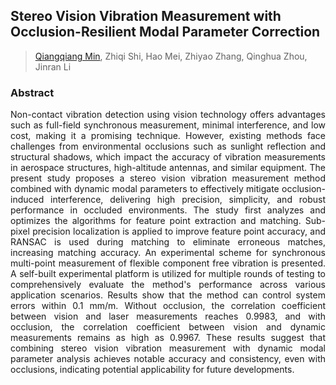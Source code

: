 ## Stereo Vision Vibration Measurement with Occlusion-Resilient Modal Parameter Correction

> [Qiangqiang Min](q.q.min@foxmail.com), Zhiqi Shi, Hao Mei, Zhiyao Zhang, Qinghua Zhou, Jinran Li


### Abstract
<p align="justify">
   Non-contact vibration detection using vision technology offers advantages such as full-field synchronous measurement, minimal interference, and low cost, making it a promising technique. However, existing methods face challenges from environmental occlusions such as sunlight reflection and structural shadows, which impact the accuracy of vibration measurements in aerospace structures, high-altitude antennas, and similar equipment. The present study proposes a stereo vision vibration measurement method combined with dynamic modal parameters to effectively mitigate occlusion-induced interference, delivering high precision, simplicity, and robust performance in occluded environments. The study first analyzes and optimizes the algorithms for feature point extraction and matching. Sub-pixel precision localization is applied to improve feature point accuracy, and RANSAC is used during matching to eliminate erroneous matches, increasing matching accuracy. An experimental scheme for synchronous multi-point measurement of flexible component free vibration is presented. A self-built experimental platform is utilized for multiple rounds of testing to comprehensively evaluate the method's performance across various application scenarios. Results show that the method can control system errors within 0.1 mm/m. Without occlusion, the correlation coefficient between vision and laser measurements reaches 0.9983, and with occlusion, the correlation coefficient between vision and dynamic measurements remains as high as 0.9967. These results suggest that combining stereo vision vibration measurement with dynamic modal parameter analysis achieves notable accuracy and consistency, even with occlusions, indicating potential applicability for future developments.
</p>
